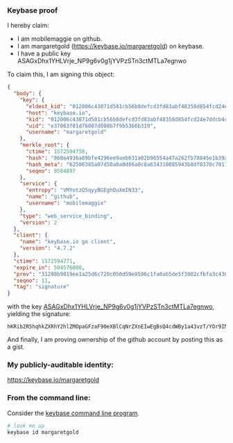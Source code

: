 ### Keybase proof

I hereby claim:

  * I am mobilemaggie on github.
  * I am margaretgold (https://keybase.io/margaretgold) on keybase.
  * I have a public key ASAGxDhx1YHLVrje_NP9g6v0g1jYVPzSTn3ctMTLa7egnwo

To claim this, I am signing this object:

```json
{
  "body": {
    "key": {
      "eldest_kid": "012006c43871d581cb56b8defcd3fd83abf48358d854fcd24e7ddcb4c4cb6bb7a09f0a",
      "host": "keybase.io",
      "kid": "012006c43871d581cb56b8defcd3fd83abf48358d854fcd24e7ddcb4c4cb6bb7a09f0a",
      "uid": "e37063f01d76007d080b7f9b5366b319",
      "username": "margaretgold"
    },
    "merkle_root": {
      "ctime": 1572594758,
      "hash": "868e4936a89bfe4296ee9aeb631a02b96554a47a262fb78845e1b39a6c5e1c3e40d42a3f939edbb5179a67a2269beaad9d080c105bf4f344fda8f0e5e1225fee",
      "hash_meta": "62506385a07d50a0a0d06a0c8a634310085943b8df0370c70172268c2fce5857",
      "seqno": 8584897
    },
    "service": {
      "entropy": "VMYotzQ5qyyBGEghDuXmIN33",
      "name": "github",
      "username": "mobilemaggie"
    },
    "type": "web_service_binding",
    "version": 2
  },
  "client": {
    "name": "keybase.io go client",
    "version": "4.7.2"
  },
  "ctime": 1572594771,
  "expire_in": 504576000,
  "prev": "31298b9019ee1a25d6c720c050d59e9596c1fa0ab5de5f3002cfbfa3c43082ae",
  "seqno": 11,
  "tag": "signature"
}
```

with the key [ASAGxDhx1YHLVrje_NP9g6v0g1jYVPzSTn3ctMTLa7egnwo](https://keybase.io/margaretgold), yielding the signature:

```
hKRib2R5hqhkZXRhY2hlZMOpaGFzaF90eXBlCqNrZXnEIwEgBsQ4cdWBy1a43vzT/YOr9INY2FT80k593LTEy2u3oJ8Kp3BheWxvYWTESpcCC8QgMSmLkBnuGiXWxyDAUNWelZbB+gq13l8wAs+/o8Qwgq7EIOnt4Uykm9AzzsGYoHM3mHXVF5Jwow+iE23Wn3CB6kMvAgHCo3NpZ8RAcNm5zeE0RVwJO93B/uAlQeCHD91myIsnjbvQf0XCJMUXR8/9rW3dYUX/MkYIHxN/G9QeHNiJvZuklHrKgWmXA6hzaWdfdHlwZSCkaGFzaIKkdHlwZQildmFsdWXEIJbtuOFjhZdYty792a8wiZ5FK/EbL2AI1zt4SR3R3TbEo3RhZ80CAqd2ZXJzaW9uAQ==

```

And finally, I am proving ownership of the github account by posting this as a gist.

### My publicly-auditable identity:

https://keybase.io/margaretgold

### From the command line:

Consider the [keybase command line program](https://keybase.io/download).

```bash
# look me up
keybase id margaretgold
